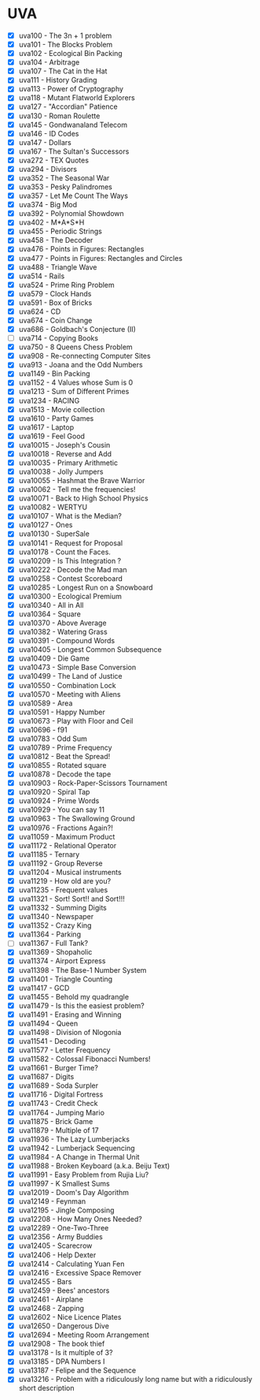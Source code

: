 # UVA

* [x] uva100 - The 3n + 1 problem
* [x] uva101 - The Blocks Problem
* [x] uva102 - Ecological Bin Packing
* [x] uva104 - Arbitrage
* [x] uva107 - The Cat in the Hat
* [x] uva111 - History Grading
* [x] uva113 - Power of Cryptography
* [x] uva118 - Mutant Flatworld Explorers
* [x] uva127 - "Accordian" Patience
* [x] uva130 - Roman Roulette
* [x] uva145 - Gondwanaland Telecom
* [x] uva146 - ID Codes
* [x] uva147 - Dollars
* [x] uva167 - The Sultan's Successors
* [x] uva272 - TEX Quotes
* [x] uva294 - Divisors
* [x] uva352 - The Seasonal War
* [x] uva353 - Pesky Palindromes
* [x] uva357 - Let Me Count The Ways
* [x] uva374 - Big Mod
* [x] uva392 - Polynomial Showdown
* [x] uva402 - M\*A\*S\*H
* [x] uva455 - Periodic Strings
* [x] uva458 - The Decoder
* [x] uva476 - Points in Figures: Rectangles
* [x] uva477 - Points in Figures: Rectangles and Circles
* [x] uva488 - Triangle Wave
* [x] uva514 - Rails
* [x] uva524 - Prime Ring Problem
* [x] uva579 - Clock Hands
* [x] uva591 - Box of Bricks
* [x] uva624 - CD
* [x] uva674 - Coin Change
* [x] uva686 - Goldbach's Conjecture (II)
* [ ] uva714 - Copying Books
* [x] uva750 - 8 Queens Chess Problem
* [x] uva908 - Re-connecting Computer Sites
* [x] uva913 - Joana and the Odd Numbers
* [x] uva1149 - Bin Packing
* [x] uva1152 - 4 Values whose Sum is 0
* [x] uva1213 - Sum of Different Primes
* [x] uva1234 - RACING
* [x] uva1513 - Movie collection
* [x] uva1610 - Party Games
* [x] uva1617 - Laptop
* [x] uva1619 - Feel Good
* [x] uva10015 - Joseph's Cousin
* [x] uva10018 - Reverse and Add
* [x] uva10035 - Primary Arithmetic
* [x] uva10038 - Jolly Jumpers
* [x] uva10055 - Hashmat the Brave Warrior
* [x] uva10062 - Tell me the frequencies!
* [x] uva10071 - Back to High School Physics
* [x] uva10082 - WERTYU
* [x] uva10107 - What is the Median?
* [x] uva10127 - Ones
* [x] uva10130 - SuperSale
* [x] uva10141 - Request for Proposal
* [x] uva10178 - Count the Faces.
* [x] uva10209 - Is This Integration ?
* [x] uva10222 - Decode the Mad man
* [x] uva10258 - Contest Scoreboard
* [x] uva10285 - Longest Run on a Snowboard
* [x] uva10300 - Ecological Premium
* [x] uva10340 - All in All
* [x] uva10364 - Square
* [x] uva10370 - Above Average
* [x] uva10382 - Watering Grass
* [x] uva10391 - Compound Words
* [x] uva10405 - Longest Common Subsequence
* [x] uva10409 - Die Game
* [x] uva10473 - Simple Base Conversion
* [x] uva10499 - The Land of Justice
* [x] uva10550 - Combination Lock
* [x] uva10570 - Meeting with Aliens
* [x] uva10589 - Area
* [x] uva10591 - Happy Number
* [x] uva10673 - Play with Floor and Ceil
* [x] uva10696 - f91
* [x] uva10783 - Odd Sum
* [x] uva10789 - Prime Frequency
* [x] uva10812 - Beat the Spread!
* [x] uva10855 - Rotated square
* [x] uva10878 - Decode the tape
* [x] uva10903 - Rock-Paper-Scissors Tournament
* [x] uva10920 - Spiral Tap
* [x] uva10924 - Prime Words
* [x] uva10929 - You can say 11
* [x] uva10963 - The Swallowing Ground
* [x] uva10976 - Fractions Again?!
* [x] uva11059 - Maximum Product
* [x] uva11172 - Relational Operator
* [x] uva11185 - Ternary
* [x] uva11192 - Group Reverse
* [x] uva11204 - Musical instruments
* [x] uva11219 - How old are you?
* [x] uva11235 - Frequent values
* [x] uva11321 - Sort! Sort!! and Sort!!!
* [x] uva11332 - Summing Digits
* [x] uva11340 - Newspaper
* [x] uva11352 - Crazy King
* [x] uva11364 - Parking
* [ ] uva11367 - Full Tank?
* [x] uva11369 - Shopaholic
* [x] uva11374 - Airport Express
* [x] uva11398 - The Base-1 Number System
* [x] uva11401 - Triangle Counting
* [x] uva11417 - GCD
* [x] uva11455 - Behold my quadrangle
* [x] uva11479 - Is this the easiest problem?
* [x] uva11491 - Erasing and Winning
* [x] uva11494 - Queen
* [x] uva11498 - Division of Nlogonia
* [x] uva11541 - Decoding
* [x] uva11577 - Letter Frequency
* [x] uva11582 - Colossal Fibonacci Numbers!
* [x] uva11661 - Burger Time?
* [x] uva11687 - Digits
* [x] uva11689 - Soda Surpler
* [x] uva11716 - Digital Fortress
* [x] uva11743 - Credit Check
* [x] uva11764 - Jumping Mario
* [x] uva11875 - Brick Game
* [x] uva11879 - Multiple of 17
* [x] uva11936 - The Lazy Lumberjacks
* [x] uva11942 - Lumberjack Sequencing
* [x] uva11984 - A Change in Thermal Unit
* [x] uva11988 - Broken Keyboard (a.k.a. Beiju Text)
* [x] uva11991 - Easy Problem from Rujia Liu?
* [x] uva11997 - K Smallest Sums
* [x] uva12019 - Doom's Day Algorithm
* [x] uva12149 - Feynman
* [x] uva12195 - Jingle Composing
* [x] uva12208 - How Many Ones Needed?
* [x] uva12289 - One-Two-Three
* [x] uva12356 - Army Buddies
* [x] uva12405 - Scarecrow
* [x] uva12406 - Help Dexter
* [x] uva12414 - Calculating Yuan Fen
* [x] uva12416 - Excessive Space Remover
* [x] uva12455 - Bars
* [x] uva12459 - Bees' ancestors
* [x] uva12461 - Airplane
* [x] uva12468 - Zapping
* [x] uva12602 - Nice Licence Plates
* [x] uva12650 - Dangerous Dive
* [x] uva12694 - Meeting Room Arrangement
* [x] uva12908 - The book thief
* [x] uva13178 - Is it multiple of 3?
* [x] uva13185 - DPA Numbers I
* [x] uva13187 - Felipe and the Sequence
* [x] uva13216 - Problem with a ridiculously long name but with a ridiculously short description
